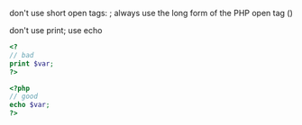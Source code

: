 don't use short open tags: <? ?>; always use the long form of the PHP open tag (<?php ?>)

don't use print; use echo

```php
<?
// bad
print $var;
?>

<?php
// good
echo $var;
?>
```